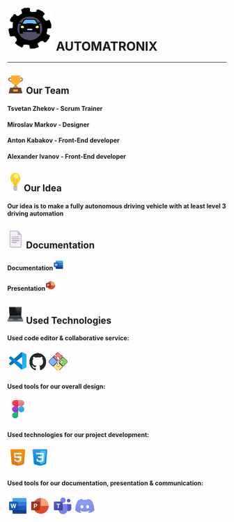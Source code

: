 #  <img src= "pictures/README.MD_pictures/Logo_black_icon.png" alt="team logo"> AUTOMATRONIX
<hr>

 ## <img src= "pictures/README.MD_pictures/trophy_icon.png" alt="trophy icon"> Our Team
 
#### Tsvetan Zhekov - Scrum Trainer
#### Miroslav Markov - Designer
#### Anton Kabakov - Front-End developer
#### Alexander Ivanov - Front-End developer

## <img src= "pictures/README.MD_pictures/light-bulb_icon.png" alt="light bulb">Our Idea

#### Our idea is to make a fully autonomous driving vehicle with at least level 3 driving automation   

## <img src= "pictures/README.MD_pictures/Document_icon.png" alt="Document icon"> Documentation

#### Documentation<img src= "pictures/README.MD_pictures/Word_logo.png" alt="word logo">
#### Presentation<img src= "pictures/README.MD_pictures/Powerpoint_logo.png" alt="powerpoint logo">

## <img src= "pictures/README.MD_pictures/laptop_icon.png" alt="laptop icon"> Used Technologies

#### Used code editor & collaborative service:
##### <img src= "pictures/README.MD_pictures/Visual_Studio_Code_logo.png" alt="Visual Studio Code logo"> <img src= "pictures/README.MD_pictures/github_logo.png" alt="github logo"> <img src= "pictures/README.MD_pictures/Git_logo.png" alt="Git logo">
#### Used tools for our overall design:
##### <img src= "pictures/README.MD_pictures/Figma_logo.png" alt="figma logo">
#### Used technologies for our project development:
##### <img src= "pictures/README.MD_pictures/HTML_icon.png" alt="HTML icon"> <img src= "pictures/README.MD_pictures/CSS_icon.png" alt="CSS icon">
#### Used tools for our documentation, presentation & communication:
##### <img src= "pictures/README.MD_pictures/Word_logo_big.png" alt="word logo"> <img src= "pictures/README.MD_pictures/Powerpoint_logo_big.png" alt="powerpoint logo"> <img src= "pictures/README.MD_pictures/Microsoft_teams_logo.png" alt="microsoft teams logo"> <img src= "pictures/README.MD_pictures/Discord_logo.png" alt="discord logo">
